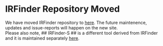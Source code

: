 # IRFinder Repository Moved
We have moved IRFinder repository to [here](https://github.com/dgao-lab/IRFinder). The future maintenence, updates and issue-reports will happen on the new site.  
Please also note, ## IRFinder-S ## is a different tool derived from IRFinder and it is maintained separately [here](https://github.com/RitchieLabIGH/IRFinder).   



